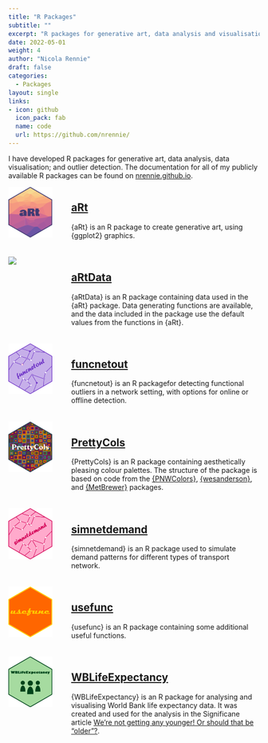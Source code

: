 ```yaml
---
title: "R Packages"
subtitle: ""
excerpt: "R packages for generative art, data analysis and visualisation; and outlier detection."
date: 2022-05-01
weight: 4
author: "Nicola Rennie"
draft: false
categories:
  - Packages
layout: single
links:
- icon: github
  icon_pack: fab
  name: code
  url: https://github.com/nrennie/
---
```


I have developed R packages for generative art, data analysis, data visualisation; and outlier detection. The documentation for all of my publicly available R packages can be found on [nrennie.github.io](https://nrennie.github.io/).


<div style="display: table; width: 100%; padding-bottom:20px;">
  <div style="float: left; width: 25%;">
  <img src="https://github.com/nrennie/aRt/blob/main/man/figures/logo.png?raw=true" width="70%">
  </div>
  <div style="float: left; width: 75%;">
  <a href="https://nrennie.github.io/aRt/"><h2>aRt</h2></a>
  <p>{aRt} is an R package to create generative art, using {ggplot2} graphics.
  </p>
  </div>
</div>

<div style="display: table; width: 100%; padding-bottom:20px;">
  <div style="float: left; width: 25%;">
  <img src="https://github.com/nrennie/aRtData/blob/main/man/figures/logo.png?raw=true" width="70%">
  </div>
  <div style="float: left; width: 75%;">
  <a href="https://nrennie.github.io/aRtData/"><h2>aRtData</h2></a>
  <p>{aRtData} is an R package containing data used in the {aRt} package. Data generating functions are available, and the data included in the package use the default values from the functions in {aRt}.
  </p>
  </div>
</div>

<div style="display: table; width: 100%; padding-bottom:20px;">
  <div style="float: left; width: 25%;">
  <img src="https://github.com/nrennie/funcnetout/blob/main/man/figures/logo.png?raw=true" width="70%">
  </div>
  <div style="float: left; width: 75%;">
  <a href="https://nrennie.github.io/funcnetout/"><h2>funcnetout</h2></a>
  <p>{funcnetout} is an R packagefor detecting functional outliers in a network setting, with options for online or offline detection.
  </p>
  </div>
</div>

<div style="display: table; width: 100%; padding-bottom:20px;">
  <div style="float: left; width: 25%;">
  <img src="https://github.com/nrennie/PrettyCols/blob/main/man/figures/logo.png?raw=true" width="70%">
  </div>
  <div style="float: left; width: 75%;">
  <a href="https://nrennie.github.io/PrettyCols/"><h2>PrettyCols</h2></a>
  <p>{PrettyCols} is an R package containing aesthetically pleasing colour palettes. The structure of the package is  based on code from the <a href="https://github.com/jakelawlor/PNWColors">{PNWColors}</a>,  <a href="https://github.com/karthik/wesanderson">{wesanderson}</a>, and <a href="https://github.com/BlakeRMills/MetBrewer">{MetBrewer}</a> packages. 
</p>
  </div>
</div>

<div style="display: table; width: 100%; padding-bottom:20px;">
  <div style="float: left; width: 25%;">
  <img src="https://github.com/nrennie/simnetdemand/blob/main/man/figures/logo.png?raw=true" width="70%">
  </div>
  <div style="float: left; width: 75%;">
  <a href="https://nrennie.github.io/simnetdemand/"><h2>simnetdemand</h2></a>
  <p>{simnetdemand} is an R package used to simulate demand patterns for different types of transport network.
  </p>
  </div>
</div>

<div style="display: table; width: 100%; padding-bottom:20px;">
  <div style="float: left; width: 25%;">
  <img src="https://github.com/nrennie/usefunc/blob/main/man/figures/logo.png?raw=true" width="70%">
  </div>
  <div style="float: left; width: 75%;">
  <a href="https://nrennie.github.io/usefunc/"><h2>usefunc</h2></a>
  <p>{usefunc} is an R package containing some additional useful functions.
  </p>
  </div>
</div>

<div style="display: table; width: 100%; padding-bottom:20px;">
  <div style="float: left; width: 25%;">
  <img src="https://github.com/nrennie/WBLifeExpectancy/blob/main/man/figures/logo.png?raw=true" width="70%">
  </div>
  <div style="float: left; width: 75%;">
  <a href="https://nrennie.github.io/WBLifeExpectancy/"><h2>WBLifeExpectancy</h2></a>
  <p>{WBLifeExpectancy} is an R package for analysing and visualising World Bank life expectancy data. It was created and used for the analysis in the Significane article <a href="https://www.significancemagazine.com/science/723-we-re-not-getting-any-younger-or-should-that-be-older">We’re not getting any younger! Or should that be “older”?</a>.
  </p>
  </div>
</div>
